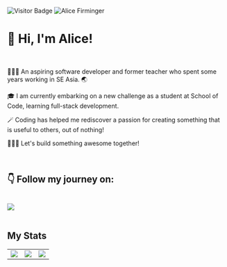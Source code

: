 ![Visitor Badge](https://visitor-badge.laobi.icu/badge?page_id=alicefirminger.alicefirminger)
![Alice Firminger](https://user-images.githubusercontent.com/106371000/236513679-0895a9b1-d88a-4429-af30-3bce0eb02c68.gif)


# 👋 Hi, I'm Alice!

<br>

👩🏻‍🏫 An aspiring software developer and former teacher who spent some years working in SE Asia. 🌏

🎓 I am currently embarking on a new challenge as a student at School of Code, learning full-stack development.

🪄 Coding has helped me rediscover a passion for creating something that is useful to others, out of nothing!  

👷🏻‍♀️ Let's build something awesome together! 

<br>

## 👇 Follow my journey on:
<br>

<a href="https://www.linkedin.com/in/alice-firminger-785b37267/">
  <img align="center" src="https://img.shields.io/badge/LinkedIn-0077B5?style=for-the-badge&logo=linkedin&logoColor=white" />
</a>

<br>
<br>


## My Stats

<table>
 <tr>
<td align=top><img src = "https://github-readme-stats.vercel.app/api/?username=alicefirminger&count_private=true&theme=dark&showicons=true"></td>
  <td align=top><img src = "https://github-readme-stats.vercel.app/api/top-langs/?username=alicefirminger&layout=compact&theme=dark"></td>
<td align=top><img src ="https://www.codewars.com/users/alicefirminger/badges/large"></td>
</tr>
</table>
